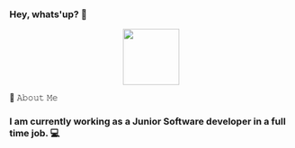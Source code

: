 ### Hey, whats'up? 👋        

<div id="header" align="center">
  <img src="https://media.giphy.com/media/v1.Y2lkPTc5MGI3NjExNTAxY25qanA0N2RsN2ZkMjYxYjFqMDBtcnQ3eTRqOTdicW90bjR1ZCZlcD12MV9pbnRlcm5hbF9naWZfYnlfaWQmY3Q9Zw/du3J3cXyzhj75IOgvA/giphy.gif" width="100"/>
</div>

📖 𝙰𝚋𝚘𝚞𝚝 𝙼𝚎
### I am currently working as a Junior Software developer in a full time job. 💻
### 

<!--
**YhonV/YhonV** is a ✨ _special_ ✨ repository because its `README.md` (this file) appears on your GitHub profile.

Here are some ideas to get you started:

- 🔭 I’m currently working on ...
- 🌱 I’m currently learning ...
- 👯 I’m looking to collaborate on ...
- 🤔 I’m looking for help with ...
- 💬 Ask me about ...
- 📫 How to reach me: ...
- 😄 Pronouns: ...
- ⚡ Fun fact: ...
-->
